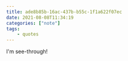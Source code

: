 ```yaml
---
title: ade8b85b-16ac-437b-b55c-1f1a622f07ec 
date: 2021-08-08T11:34:19 
categories: ["note"]
tags: 
    - quotes
---
```


I'm see-through! 


